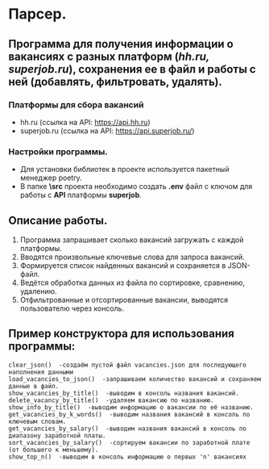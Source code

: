 # Парсер.
## Программа для получения информации о вакансиях с разных платформ (_hh.ru, superjob.ru_), сохранения ее в файл и работы с ней (добавлять, фильтровать, удалять).
### Платформы для сбора вакансий
* hh.ru (ссылка на API: https://api.hh.ru)
* superjob.ru (ссылка на API: https://api.superjob.ru/)

### Настройки программы.
- Для установки библиотек в проекте используется пакетный менеджер poetry.
- В папке **\src** проекта необходимо создать **.env** файл с ключом для работы с **API** платформы **superjob**.

## Описание работы.
1. Программа запрашивает сколько вакансий загружать с каждой платформы.
2. Вводятся произвольные ключевые слова для запроса вакансий.
3. Формируется список найденных вакансий и сохраняется в JSON-файл.
4. Ведётся обработка данных из файла по сортировке, сравнению, удалению.
5. Отфильтрованные и отсортированные вакансии, выводятся пользователю через консоль.

## Пример конструктора для использования программы:
    clear_json()  -создаём пустой файл vacancies.json для последующего наполнения данными
    load_vacancies_to_json()  -запрашиваем количество вакансий и сохраняем данные в файл.
    show_vacancies_by_title()  -выводим в консоль названия вакансий.
    delete_vacancy_by_title()  -удаляем вакансию по названию.
    show_info_by_title()  -выводим информацию о вакансии по её названию.
    get_vacancies_by_k_words()  -выводим названия вакансий в консоль по ключевым словам.
    get_vacancies_by_salary()  -выводим названия вакансий в консоль по диапазону заработной платы.
    sort_vacancies_by_salary()  -сортируем вакансии по заработной плате (от большего к меньшему).
    show_top_n()  -выводим в консоль информацию о первых 'n' вакансиях